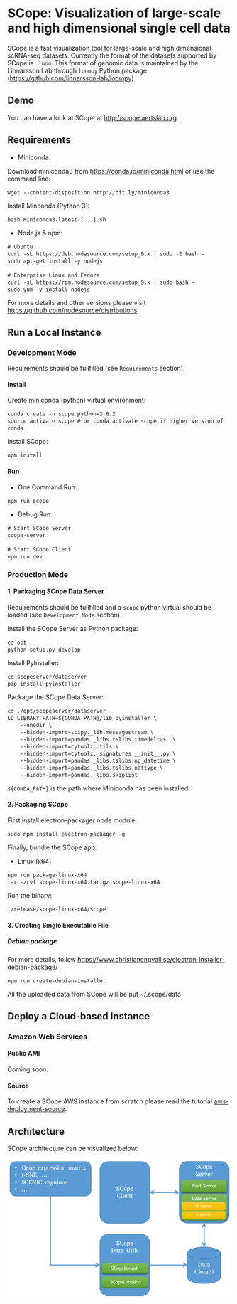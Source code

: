 # SCope: Visualization of large-scale and high dimensional single cell data

SCope is a fast visualization tool for large-scale and high dimensional scRNA-seq datasets.
Currently the format of the datasets supported by SCope is `.loom`. This format of genomic data is maintained by the Linnarsson Lab through `loompy` Python package (https://github.com/linnarsson-lab/loompy). 

## Demo

You can have a look at SCope at http://scope.aertslab.org.

## Requirements

- Miniconda:

Download miniconda3 from https://conda.io/miniconda.html or use the command line:
```
wget --content-disposition http://bit.ly/miniconda3
```

Install Minconda (Python 3):
```
bash Miniconda3-latest-[...].sh
```

- Node.js & npm: 
```
# Ubuntu
curl -sL https://deb.nodesource.com/setup_9.x | sudo -E bash -
sudo apt-get install -y nodejs

# Enterprise Linux and Fedora
curl -sL https://rpm.nodesource.com/setup_9.x | sudo bash -
sudo yum -y install nodejs
```
For more details and other versions please visit https://github.com/nodesource/distributions

## Run a Local Instance

### Development Mode
Requirements should be fullfilled (see `Requirements` section).

#### Install

Create miniconda (python) virtual environment:
```
conda create -n scope python=3.6.2
source activate scope # or conda activate scope if higher version of conda
```

Install SCope:
```
npm install
```

#### Run

- One Command Run:
```
npm run scope
``` 

- Debug Run:
```
# Start SCope Server
scope-server

# Start SCope Client
npm run dev
```

### Production Mode

#### 1. Packaging SCope Data Server

Requirements should be fullfilled and a `scope` python virtual should be loaded (see `Development Mode` section).

Install the SCope Server as Python package:
```
cd opt
python setup.py develop
```

Install PyInstaller:
```
cd scopeserver/dataserver
pip install pyinstaller
```

Package the SCope Data Server:
```
cd ./opt/scopeserver/dataserver
LD_LIBRARY_PATH=${CONDA_PATH}/lib pyinstaller \
	--onedir \
	--hidden-import=scipy._lib.messagestream \
	--hidden-import=pandas._libs.tslibs.timedeltas  \
	--hidden-import=cytoolz.utils \
	--hidden-import=cytoolz._signatures __init__.py \
	--hidden-import=pandas._libs.tslibs.np_datetime \
	--hidden-import=pandas._libs.tslibs.nattype \
	--hidden-import=pandas._libs.skiplist
```
`${CONDA_PATH}` is the path where Miniconda has been installed.

#### 2. Packaging SCope

First install electron-packager node module:
```
sudo npm install electron-packager -g
```

Finally, bundle the SCope app:
- Linux (x64)
```
npm run package-linux-x64
tar -zcvf scope-linux-x64.tar.gz scope-linux-x64
```
Run the binary:
```
./release/scope-linux-x64/scope
```

#### 3. Creating Single Executable File

##### Debian package
For more details, follow https://www.christianengvall.se/electron-installer-debian-package/ 
```
npm run create-debian-installer
```

All the uploaded data from SCope will be put ~/.scope/data

## Deploy a Cloud-based Instance

### Amazon Web Services

#### Public AMI

Coming soon.

#### Source

To create a SCope AWS instance from scratch please read the tutorial [aws-deployment-source](https://github.com/aertslab/SCope/tree/master/tutorials/aws-deployment-source).

## Architecture

SCope architecture can be visualized below:

![GitHub Logo](/images/SCope_architecture.png)

